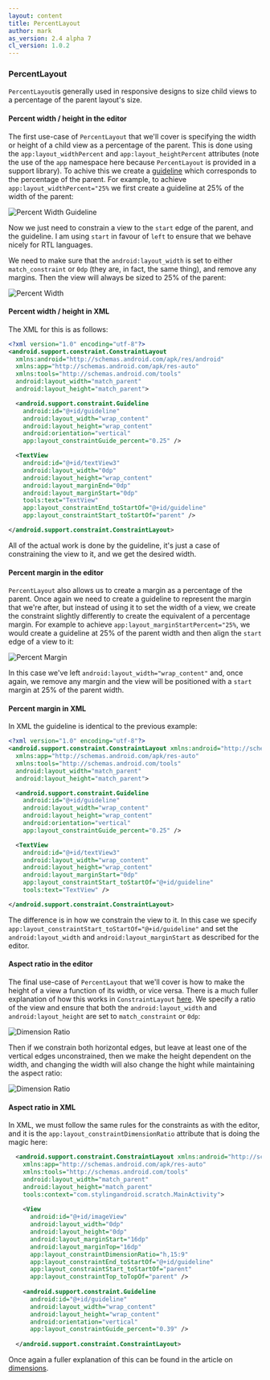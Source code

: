 ```yaml
---
layout: content
title: PercentLayout
author: mark
as_version: 2.4 alpha 7
cl_version: 1.0.2
---
```

### PercentLayout

`PercentLayout`is generally used in responsive designs to size child views to a percentage of the parent layout's size.

#### Percent width / height in the editor

The first use-case of `PercentLayout` that we'll cover is specifying the width or height of a child view as a percentage of the parent. This is done using the `app:layout_widthPercent` and `app:layout_heightPercent` attributes (note the use of the `app` namespace here because `PercentLayout` is provided in a support library). To achive this we create a [guideline](../basics/guidelines.html) which corresponds to the percentage of the parent. For example, to achieve `app:layout_widthPercent="25%` we first create a guideline at 25% of the width of the parent:

![Percent Width Guideline](../assets/images/layouts/percent_guideline.png)

Now we just need to constrain a view to the `start` edge of the parent, and the guideline. I am using `start` in favour of `left` to ensure that we behave nicely for RTL languages.

We need to make sure that the `android:layout_width` is set to either `match_constraint` or `0dp` (they are, in fact, the same thing), and remove any margins. Then the view will always be sized to 25% of the parent:

![Percent Width](../assets/images/layouts/percent_width.gif)

#### Percent width / height in XML

The XML for this is as follows:

```xml
<?xml version="1.0" encoding="utf-8"?>
<android.support.constraint.ConstraintLayout 
  xmlns:android="http://schemas.android.com/apk/res/android"
  xmlns:app="http://schemas.android.com/apk/res-auto"
  xmlns:tools="http://schemas.android.com/tools"
  android:layout_width="match_parent"
  android:layout_height="match_parent">

  <android.support.constraint.Guideline
    android:id="@+id/guideline"
    android:layout_width="wrap_content"
    android:layout_height="wrap_content"
    android:orientation="vertical"
    app:layout_constraintGuide_percent="0.25" />

  <TextView
    android:id="@+id/textView3"
    android:layout_width="0dp"
    android:layout_height="wrap_content"
    android:layout_marginEnd="0dp"
    android:layout_marginStart="0dp"
    tools:text="TextView"
    app:layout_constraintEnd_toStartOf="@+id/guideline"
    app:layout_constraintStart_toStartOf="parent" />

</android.support.constraint.ConstraintLayout>
```

All of the actual work is done by the guideline, it's just a case of constraining the view to it, and we get the desired width.

#### Percent margin in the editor

`PercentLayout` also allows us to create a margin as a percentage of the parent. Once again we need to create a guideline to represent the margin that we're after, but instead of using it to set the width of a view, we create the constraint slightly differently to create the equivalent of a percentage margin. For example to achieve `app:layout_marginStartPercent="25%`, we would create a guideline at 25% of the parent width and then align the `start` edge of a view to it:

![Percent Margin](../assets/images/layouts/percent_margin.gif)

In this case we've left `android:layout_width="wrap_content"` and, once again, we remove any margin and the view will be positioned with a `start` margin at 25% of the parent width.
 
#### Percent margin in XML

In XML the guideline is identical to the previous example:

```xml
<?xml version="1.0" encoding="utf-8"?>
<android.support.constraint.ConstraintLayout xmlns:android="http://schemas.android.com/apk/res/android"
  xmlns:app="http://schemas.android.com/apk/res-auto"
  xmlns:tools="http://schemas.android.com/tools"
  android:layout_width="match_parent"
  android:layout_height="match_parent">

  <android.support.constraint.Guideline
    android:id="@+id/guideline"
    android:layout_width="wrap_content"
    android:layout_height="wrap_content"
    android:orientation="vertical"
    app:layout_constraintGuide_percent="0.25" />

  <TextView
    android:id="@+id/textView3"
    android:layout_width="wrap_content"
    android:layout_height="wrap_content"
    android:layout_marginStart="0dp"
    app:layout_constraintStart_toStartOf="@+id/guideline"
    tools:text="TextView" />

</android.support.constraint.ConstraintLayout>
```

The difference is in how we constrain the view to it. In this case we specify `app:layout_constraintStart_toStartOf="@+id/guideline"` and set the `android:layout_width` and `android:layout_marginStart` as described for the editor.

#### Aspect ratio in the editor

The final use-case of `PercentLayout` that we'll cover is how to make the height of a view a function of its width, or vice versa. There is a much fuller explanation of how this works in `ConstraintLayout` [here](../basics/dimensions.md). We specify a ratio of the view and ensure that both the `android:layout_width` and `android:layout_height` are set to `match_constraint` or `0dp`:

![Dimension Ratio](../assets/images/basics/dimension_create.png)

Then if we constrain both horizontal edges, but leave at least one of the vertical edges unconstrained, then we make the height dependent on the width, and changing the width will also change the hight while maintaining the aspect ratio:

![Dimension Ratio](../assets/images/basics/dimension_adjust.gif)
 
#### Aspect ratio in XML

In XML, we must follow the same rules for the constraints as with the editor, and it is the `app:layout_constraintDimensionRatio` attribute that is doing the magic here:

```xml
  <android.support.constraint.ConstraintLayout xmlns:android="http://schemas.android.com/apk/res/android"
    xmlns:app="http://schemas.android.com/apk/res-auto"
    xmlns:tools="http://schemas.android.com/tools"
    android:layout_width="match_parent"
    android:layout_height="match_parent"
    tools:context="com.stylingandroid.scratch.MainActivity">
  
    <View
      android:id="@+id/imageView"
      android:layout_width="0dp"
      android:layout_height="0dp"
      android:layout_marginStart="16dp"
      android:layout_marginTop="16dp"
      app:layout_constraintDimensionRatio="h,15:9"
      app:layout_constraintEnd_toStartOf="@+id/guideline"
      app:layout_constraintStart_toStartOf="parent"
      app:layout_constraintTop_toTopOf="parent" />
  
    <android.support.constraint.Guideline
      android:id="@+id/guideline"
      android:layout_width="wrap_content"
      android:layout_height="wrap_content"
      android:orientation="vertical"
      app:layout_constraintGuide_percent="0.39" />
  
  </android.support.constraint.ConstraintLayout>
  ```
  
  Once again a fuller explanation of this can be found in the article on [dimensions](../basics/dimensions.html).